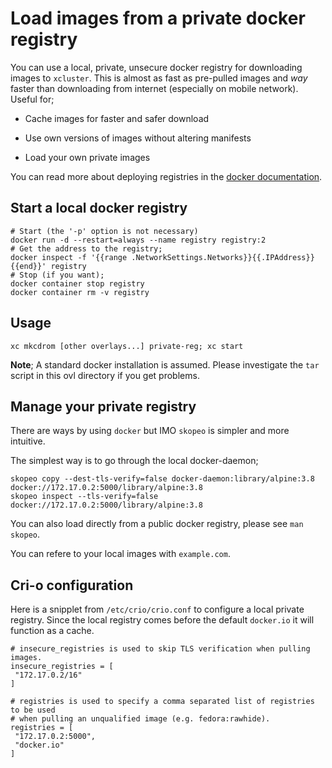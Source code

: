 # Load images from a private docker registry

You can use a local, private, unsecure docker registry for downloading
images to `xcluster`. This is almost as fast as pre-pulled images and
*way* faster than downloading from internet (especially on mobile
network). Useful for;

 * Cache images for faster and safer download

 * Use own versions of images without altering manifests

 * Load your own private images

You can read more about deploying registries in the
[docker documentation](https://docs.docker.com/registry/deploying/).


## Start a local docker registry

```
# Start (the '-p' option is not necessary)
docker run -d --restart=always --name registry registry:2
# Get the address to the registry;
docker inspect -f '{{range .NetworkSettings.Networks}}{{.IPAddress}}{{end}}' registry
# Stop (if you want);
docker container stop registry
docker container rm -v registry
```

## Usage

```
xc mkcdrom [other overlays...] private-reg; xc start
```

**Note**; A standard docker installation is assumed. Please
investigate the `tar` script in this ovl directory if you get problems.


## Manage your private registry

There are ways by using `docker` but IMO `skopeo` is simpler and more
intuitive.

The simplest way is to go through the local docker-daemon;

```
skopeo copy --dest-tls-verify=false docker-daemon:library/alpine:3.8 docker://172.17.0.2:5000/library/alpine:3.8
skopeo inspect --tls-verify=false docker://172.17.0.2:5000/library/alpine:3.8
```

You can also load directly from a public docker registry, please see
`man skopeo`.

You can refere to your local images with `example.com`.


## Cri-o configuration

Here is a snipplet from `/etc/crio/crio.conf` to configure a local
private registry. Since the local registry comes before the default
`docker.io` it will function as a cache.

```
# insecure_registries is used to skip TLS verification when pulling images.
insecure_registries = [
 "172.17.0.2/16"
]

# registries is used to specify a comma separated list of registries to be used
# when pulling an unqualified image (e.g. fedora:rawhide).
registries = [
 "172.17.0.2:5000",
 "docker.io"
]
```
